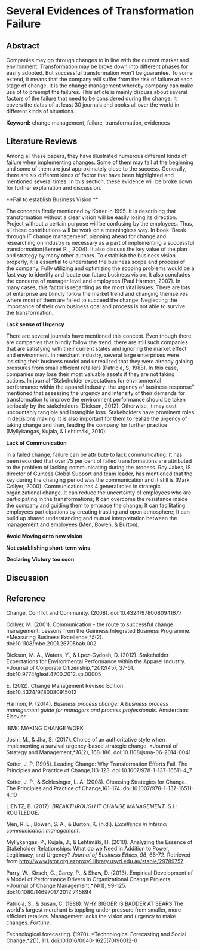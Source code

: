 # Several Evidences of Transformation Failure

## Abstract

Companies may go through changes to in line with the current market and environment. Transformation may be broke down into different phases for easily adopted. But successful transformation won't be guarantee. To some extend, it means that the company will suffer from the risk of failure at each stage of change. It is the change management whereby company can make use of to preempt the failures. This article is mainly discuss about several factors of the failure that need to be considered during the change. It covers the datas of at least 30 journals and books all over the world in different kinds of situations. 

**Keyword:** change management, failure, transformation, evidences

## Literature Reviews

Among all these papers, they have illustrated numerous different kinds of failure when implementing changes. Some of them may fail at the beginning and some of them are just approximately close to the success. Generally, there are six different kinds of factor that have been highlighted and mentioned several times. In this section, these evidence will be broke down for further explanation and discussion.

**Fail to establish Business Vision **

The concepts firstly mentioned by Kotter in 1995. It is describing that transformation without a clear vision will be easily losing its direction. Project without a certain purpose will be confusing by the employees. Thus, all these contributions will be work on a meaningless way. In book 'Break through IT change management', planning ahead for change and researching on industry is necessary as a part of implementing a successful transformation(Bennet P. , 2004). It also discuss the key value of the plan and strategy by many other authors. To establish the business vision properly, it is essential to understand the business scope and process of the company. Fully utilizing and optimizing the scoping problems would be a fast way to identify and locate our future business vision. It also concludes the concerns of manager level and employees (Paul Harmon, 2007). In many cases, this factor is regarding as the most vital issues. There are lots of enterprise are blindly follow the market trend and changing themselves where most of them are failed to succeed the change. Neglecting the importance of their own business goal and process is not able to survive the transformation. 

**Lack sense of Urgency** 

There are several journals have mentioned this concept. Even though there are companies that blindly follow the trend, there are still such companies that are satisfying with their current states and ignoring the market effect and environment. In merchant industry, several large enterprises were insisting their business model and unrealized that they were already gaining pressures from small efficient retailers (Patricia, S, 1988). In this case, companies may lose their most valuable assets if they are not taking actions. In journal “Stakeholder expectations for environmental performance within the apparel industry: the urgency of business response” mentioned that assessing the urgency and intensity of their demands for transformation to improve the environment performance should be taken seriously by the stakeholders (Dickson, 2012). Otherwise, it may cost uncountably tangible and intangible loss. Stakeholders have prominent roles in decisions making. It is also important for them to realize the urgency of taking change and then, leading the company for further practice (Myllykangas, Kujala, & Lehtimäki, 2010). 

**Lack of Communication**

In a failed change, failure can be attribute to lack communicating. It has been recorded that over 75 per cent of failed transformations are attributed to the problem of lacking communicating during the process. Roy Jakes, IS director of Guiness Global Support and team leader, has mentioned that the key during the changing period was the communication and it still is (Mark Collyer, 2000). Communication has 4 general roles in strategic organizational change. It can reduce the uncertainty of employees who are participating in the transformations; It can overcome the resistance inside the company and guiding them to embrace the change; It can facilitating employees participations by creating trusting and open atmosphere; It can build up shared understanding and mutual interpretation between the management and employees (Men, Bowen, & Burton).  

**Avoid Moving onto new vision**

**Not establishing short-term wins**

**Declaring Victory too soon**

## Discussion

## Reference

Change, Conflict and Community. (2008). doi:10.4324/9780080941677

Collyer, M. (2001). Communication - the route to successful change management: Lessons from the Guinness Integrated Business Programme. *Measuring Business Excellence,**5*(2). doi:10.1108/mbe.2001.26705bab.002

Dickson, M. A., Waters, Y., & Lpez-Gydosh, D. (2012). Stakeholder Expectations for Environmental Performance within the Apparel Industry. *Journal of Corporate Citizenship,**2012*(45), 37-51. doi:10.9774/gleaf.4700.2012.sp.00005

E. (2012). Change Management Revised Edition. doi:10.4324/9780080915012

Harmon, P. (2014). *Business process change: A business process management guide for managers and process professionals*. Amsterdam: Elsevier.

IBM() MAKING CHANGE WORK

Joshi, M., & Jha, S. (2017). Choice of an authoritative style when implementing a survival urgency-based strategic change. *Journal of Strategy and Management,**10*(2), 168-186. doi:10.1108/jsma-06-2014-0041

Kotter, J. P. (1995). Leading Change: Why Transformation Efforts Fail. The Principles and Practice
of Change,113-123. doi:10.1007/978-1-137-16511-4_7

Kotter, J. P., & Schlesinger, L. A. (2008). Choosing Strategies for Change. The Principles and
Practice of Change,161-174. doi:10.1007/978-1-137-16511-4_10

LIENTZ, B. (2017). *BREAKTHROUGH IT CHANGE MANAGEMENT*. S.l.: ROUTLEDGE.

Men, R. L., Bowen, S. A., & Burton, K. (n.d.). *Excellence in internal communication management*.

Myllykangas, P., Kujala, J., & Lehtimäki, H. (2010). Analyzing the Essence of Stakeholder Relationships: What do we Need in Addition to Power, Legitimacy, and Urgency? *Journal of Business Ethics,* *96*, 65-72. Retrieved from http://www.jstor.org.ezproxy1.library.usyd.edu.au/stable/29789757

Parry, W., Kirsch, C., Carey, P., & Shaw, D. (2013). Empirical Development of a Model of Performance Drivers in Organizational Change Projects. *Journal of Change Management,**14*(1), 99-125. doi:10.1080/14697017.2012.745894

Patricia, S., & Susan, C. (1988). WHY BIGGER IS BADDER AT SEARS The world's largest merchant is toppling under pressure from smaller, more efficient retailers. Management lacks the vision and urgency to make changes. *Fortune*.

Technological forecasting. (1970). *Technological Forecasting and Social Change,**2*(1), 111. doi:10.1016/0040-1625(70)90012-0